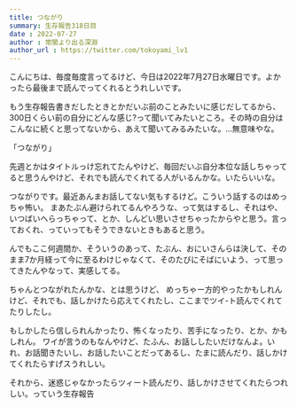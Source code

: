 ```yaml
---
title: つながり
summary: 生存報告318日目
date : 2022-07-27
author : 常闇より出る深淵
author_url : https://twitter.com/tokoyami_lv1
---
```

こんにちは、毎度毎度言ってるけど、今日は2022年7月27日水曜日です。よかったら最後まで読んでってくれるとうれしいです。

もう生存報告書きだしたときとかだいぶ前のことみたいに感じだしてるから、300日くらい前の自分にどんな感じ?って聞いてみたいところ。その時の自分はこんなに続くと思ってないから、あえて聞いてみるみたいな。…無意味やな。

「つながり」

先週とかはタイトルっけ忘れてたんやけど、毎回だいぶ自分本位な話しちゃってると思うんやけど、それでも読んでくれてる人がいるんかな。いたらいいな。

つながりです。最近あんまお話してない気もするけど。こういう話するのはめっちゃ怖い。
まあたぶん避けられてるんやろうな、って気はするし、それはや、いつばいへらっちゃって、とか、しんどい思いさせちゃったからやと思う。言っておくれ、っていってもそうできないときもあると思う。

んでもここ何週間か、そういうのあって、たぶん、おにいさんらは決して、そのまま7か月経って今に至るわけじゃなくて、そのたびにそばにいよう、って思ってきたんやなって、実感してる。

ちゃんとつながれたんかな、とは思うけど、
めっちゃー方的やったかもしれんけど、それでも、話しかけたら応えてくれたし、ここまでツイ-ト読んでくれてたりしたし。

もしかしたら信しられんかったり、怖くなったり、苦手になったり、とか、かもしれん。
ワイが言うのもなんやけど、たふん、お話ししたいだけなんよ。いれ、お話聞きたいし、お話したいことだってあるし、たまに読んだり、話しかけてくれたらすげスうれしい。

それから、迷惑じゃなかったらツィート読んだり、話しかけさせてくれたらつれしい。っていう生存報告